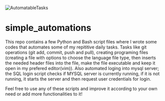 ![AutomatableTasks](https://github.com/El-gibbor/alx-low_level_programming/assets/121310192/ea701636-76f6-48af-abe3-8b829888615d)
# simple_automations
This repo contains a few Python and Bash script files where I wrote some codes that automates some of my repititive daily tasks. Tasks like 
git operations (git add, commit, push and pull), creating programing files (creating a file with options to choose the language file type, then inserts the needed header files into the file, make the file executable and keep it open in my prefered editor(vim)). Also automated loging into mysql server; the SQL login script checks if MYSQL server
is currently running, if it is not running, it starts the server and then request user credentials for login. 
  
Feel free to use any of these scripts and improve it according to your own need or add more functionalities to it!
